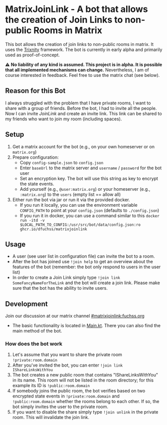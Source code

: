 # MatrixJoinLink - A bot that allows the creation of Join Links to non-public Rooms in Matrix

This bot allows the creation of join links to non-public rooms in matrix. It uses the [Trixnity](https://trixnity.gitlab.io/trixnity/) framework.
The bot is currently in early alpha and primarily used as proof-of-concept.

:warning: **No liability of any kind is assumed. This project is in alpha. It is possible that all implemented mechanisms can change.**
Nevertheless, I am of course interested in feedback. Feel free to use the matrix chat (see below).

## Reason for this Bot

I always struggled with the problem that I have private rooms, I want to share with a group of friends. Before the bot, I had to invite all the people. Now I
can invite _JoinLink_ and create an invite link. This link can be shared to my friends who want to join my room (including spaces).

## Setup

1. Get a matrix account for the bot (e.g., on your own homeserver or on `matrix.org`)
2. Prepare configuration:
    * Copy `config-sample.json` to `config.json`
    * Enter `baseUrl` to the matrix server and `username` / `password` for the bot user
    * Set an encryption key. The bot will use this string as key to encrypt the state events.
    * Add yourself (e.g., `@user:matrix.org`) or your homeserver (e.g., `:matrix.org`) to the `users` (empty list == allow all)
3. Either run the bot via jar or run it via the provided docker.
    * If you run it locally, you can use the environment variable `CONFIG_PATH` to point at your `config.json` (defaults to `./config.json`)
    * If you run it in docker, you can use a command similar to
      this `docker run -itd -v $LOCAL_PATH_TO_CONFIG:/usr/src/bot/data/config.json:ro ghcr.io/dfuchss/matrixjoinlink`

## Usage

* A user (see user list in configuration file) can invite the bot to a room.
* After the bot has joined use `!join help` to get an overview about the features of the bot (remember: the bot only respond to users in the user list)
* In order to create a Join Link simply type `!join link SomeFancyNameForTheLink` and the bot will create a join link. Please make sure that the bot has the ability to invite users.

## Development

Join our discussion at our matrix channel [#matrixjoinlink:fuchss.org](https://matrix.to/#/#matrixjoinlink:fuchss.org)

* The basic functionality is located in [Main.kt](src/main/kotlin/org/fuchss/matrix/joinlink/Main.kt). There you can also find the main method of the bot.

### How does the bot work

1. Let's assume that you want to share the private room `!private:room.domain`
2. After you've invited the bot, you can enter `!join link IShareLinksWithYou`
3. The bot creates a new public room that contains "IShareLinksWithYou" in its name. This room will not be listed in the room directory; for this example its ID
   is `!public:room.domain`
4. If somebody joins the public room, the bot verifies based on two encrypted state events in `!private:room.domain` and `!public:room.domain` whether the rooms
   belong to each other. If so, the bot simply invites the user to the private room.
5. If you want to disable the share simply type `!join unlink` in the private room. This will invalidate the join link.
